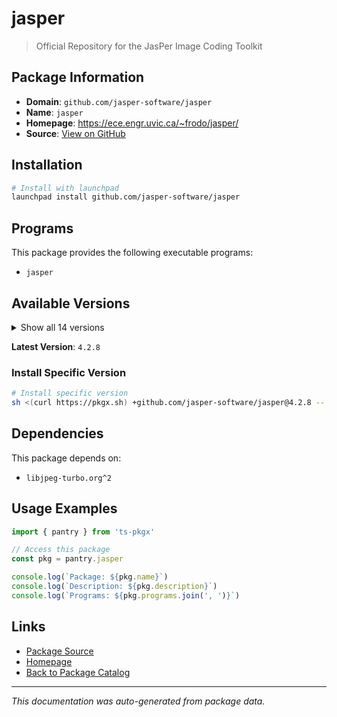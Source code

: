 # jasper

> Official Repository for the JasPer Image Coding Toolkit

## Package Information

- **Domain**: `github.com/jasper-software/jasper`
- **Name**: `jasper`
- **Homepage**: https://ece.engr.uvic.ca/~frodo/jasper/
- **Source**: [View on GitHub](https://github.com/pkgxdev/pantry/tree/main/projects/github.com/jasper-software/jasper/package.yml)

## Installation

```bash
# Install with launchpad
launchpad install github.com/jasper-software/jasper
```

## Programs

This package provides the following executable programs:

- `jasper`

## Available Versions

<details>
<summary>Show all 14 versions</summary>

- `4.2.8`, `4.2.7`, `4.2.6`, `4.2.5`, `4.2.4`
- `4.2.3`, `4.2.2`, `4.2.1`, `4.2.0`, `4.1.2`
- `4.1.1`, `4.1.0`, `4.0.1`, `4.0.0`

</details>

**Latest Version**: `4.2.8`

### Install Specific Version

```bash
# Install specific version
sh <(curl https://pkgx.sh) +github.com/jasper-software/jasper@4.2.8 -- $SHELL -i
```

## Dependencies

This package depends on:

- `libjpeg-turbo.org^2`

## Usage Examples

```typescript
import { pantry } from 'ts-pkgx'

// Access this package
const pkg = pantry.jasper

console.log(`Package: ${pkg.name}`)
console.log(`Description: ${pkg.description}`)
console.log(`Programs: ${pkg.programs.join(', ')}`)
```

## Links

- [Package Source](https://github.com/pkgxdev/pantry/tree/main/projects/github.com/jasper-software/jasper/package.yml)
- [Homepage](https://ece.engr.uvic.ca/~frodo/jasper/)
- [Back to Package Catalog](../../../package-catalog.md)

---

*This documentation was auto-generated from package data.*
